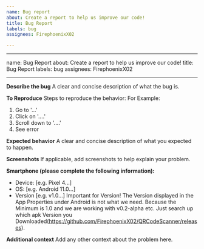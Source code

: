 ```yaml
---
name: Bug report
about: Create a report to help us improve our code!
title: Bug Report
labels: bug
assignees: FirephoenixX02

---
```


---
name: Bug Report
about: Create a report to help us improve our code!
title: Bug Report
labels: bug
assignees: FirephoenixX02

---

**Describe the bug**
A clear and concise description of what the bug is.

**To Reproduce**
Steps to reproduce the behavior:
For Example:
1. Go to '...'
2. Click on '....'
3. Scroll down to '....'
4. See error

**Expected behavior**
A clear and concise description of what you expected to happen.

**Screenshots**
If applicable, add screenshots to help explain your problem.

**Smartphone (please complete the following information):**
 - Device: [e.g. Pixel 4...]
 - OS: [e.g. Android 11.0...]
 - Version [e.g. v1.0...]
Important for Version! The Version displayed in the App Properties under Android is not what we need. Because the Minimum is 1.0 and we are working with v0.2-alpha etc. Just search up which apk Version you Downloaded(https://github.com/FirephoenixX02/QRCodeScanner/releases).

**Additional context**
Add any other context about the problem here.
